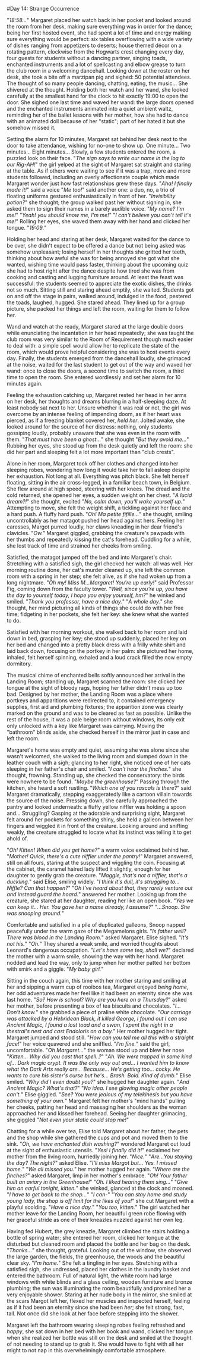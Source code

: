 #Day 14: Strange Occurrence

"*18:58...*"
Margaret placed her watch back in her pocket and looked around the room from her desk, making sure everything was in order for the dance; being her first hosted event, she had spent a lot of time and energy making sure everything would be perfect: six tables overflowing with a wide variety of dishes ranging from appetizers to deserts; house themed décor on a rotating pattern, clockwise from the Hogwarts crest changing every day, four guests for students without a dancing partner, singing toads, enchanted instruments and a lot of spellcasting and elbow grease to turn the club room in a welcoming dancehall.
Looking down at the roster on her desk, she took a bite off a marzipan pig and sighed: 50 potential attendees.
The thought of so many people dancing, chatting, eating, the music... She shivered at the thought.
Holding both her watch and her wand, she looked carefully at the smallest hand for the clock to hit exactly 19:00 to open the door.
She sighed one last time and waved her wand: the large doors opened and the enchanted instruments animated into a quiet ambient waltz, reminding her of the ballet lessons with her mother, how she had to dance with an animated doll because of her "static"; part of her hated it but she somehow missed it.

Setting the alarm for 10 minutes, Margaret sat behind her desk next to the door to take attendance, wishing for no-one to show up.
One minute...
Two minutes...
Eight minutes...
Slowly, a few students entered the room, a puzzled look on their face. "*The sign says to write our name in the log to our Rig-AH!*" the girl yelped at the sight of Margaret sat straight and staring at the table.
As if others were waiting to see if it was a trap, more and more students followed, including an overly affectionate couple which made Margaret wonder just how fast relationships grew these days.
"*Aha! I finally made it!*" said a voice "*Me too!*" said another one: a duo, no, a trio of floating uniforms gestured enthusiastically in front of her.
"*Invisibility potion?*" she thought; the group walked past her without signing in, she asked them to sign their names in a barely audible voice.
"*My name? I'm me!*"
"*Yeah! you should know me, I'm me!*"
"*I can't believe you can't tell it's me!*"
Rolling her eyes, she waved them away with her hand and clicked her tongue.
"*19:09.*"

Holding her head and staring at her desk, Margaret waited for the dance to be over, she didn't expect to be offered a dance but not being asked was somehow unpleasant; losing herself in her thoughts she gritted her teeth, thinking about how awful she was for being annoyed she got what she wanted, wishing time would pass faster, thinking about the upcoming quiz she had to host right after the dance despite how tired she was from cooking and casting and lugging furniture around.
At least the feast was successful: the students seemed to appreciate the exotic dishes, the drinks not so much.
Sitting still and staring ahead emptily, she waited.
Students got on and off the stage in pairs, walked around, indulged in the food, pestered the toads, laughed, hugged.
She stared ahead.
They lined up for a group picture, she packed her things and left the room, waiting for them to follow her.

Wand and watch at the ready, Margaret stared at the large double doors while enunciating the incantation in her head repeatedly; she was taught the club room was very similar to the Room of Requirement though much easier to deal with: a simple spell would allow her to replicate the state of the room, which would prove helpful considering she was to host events every day.
Finally, the students emerged from the dancehall loudly, she grimaced at the noise, waited for the last student to get out of the way and waved her wand: once to close the doors, a second time to switch the room, a third time to open the room.
She entered wordlessly and set her alarm for 10 minutes again.

Feeling the exhaustion catching up, Margaret rested her head in her arms on her desk, her thoughts and dreams blurring in a half-sleeping daze. At least nobody sat next to her.
Unsure whether it was real or not, the girl was overcome by an intense feeling of impending doom, as if her heart was pierced, as if a freezing blanket covered her, *held her*.
Jolted awake, she looked around for the source of her distress: nothing, only students gossiping loudly, probably unaware that she was even in the room with them.
"*That must have been a ghost...*" she thought "*But they avoid me...*"
Rubbing her eyes, she stood up from the desk quietly and left the room: she did her part and sleeping felt a lot more important than "club crests".

Alone in her room, Margaret took off her clothes and changed into her sleeping robes, wondering how long it would take her to fall asleep despite her exhaustion.
Not long at all.
Everything was pitch black.
She felt herself floating, sitting in the air cross-legged, in a familiar beach town, in Belgium.
She flew around at high speed, steering with her knees.
The dread and the cold returned, she opened her eyes, a sudden weight on her chest.
"*A lucid dream?!*" she thought, excited "*No, calm down, you'll wake yourself up.*"
Attempting to move, she felt the weight shift, a tickling against her face and a hard push. A fluffy hard push.
"*Oh! Ma petite fifille...*" she thought, smiling uncontrollably as her matagot pushed her head against hers.
Feeling her caresses, Margot purred loudly, her claws kneading in her dear friend's clavicles.
"*Ow.*" Margaret giggled, grabbing the creature's pawpads with her thumbs and repeatedly kissing the cat's forehead.
Cuddling for a while, she lost track of time and strained her cheeks from smiling.


Satisfied, the matagot jumped off the bed and into Margaret's chair.
Stretching with a satisfied sigh, the girl checked her watch: all was well.
Her morning routine done, her cat's murder cleaned up, she left the common room with a spring in her step; she felt alive, as if she had woken up from a long nightmare.
"*Oh my! Miss M...Margaret! You're up early!*" said Professor Fig, coming down from the faculty tower. "*Well, since you're up, you have the day to yourself today, I hope you enjoy yourself, hm?*" he winked and smiled.
"*Thank you professor, have a nice day.*"
"*A whole day.*" she thought, her mind picturing all kinds of things she could do with her free time; fidgeting in her pockets, she felt her key: she knew what she wanted to do.

Satisfied with her morning workout, she walked back to her room and laid down in bed, grasping her key; she stood up suddenly, placed her key on her bed and changed into a pretty black dress with a frilly white shirt and laid back down, focusing on the portkey in her palm: she pictured her home, inhaled, felt herself spinning, exhaled and a loud crack filled the now empty dormitory.


The musical chime of enchanted bells softly announced her arrival in the Landing Room; standing up, Margaret scanned the room: she clicked her tongue at the sight of bloody rags, hoping her father didn't mess up too bad.
Designed by her mother, the Landing Room was a place where portkeys and apparitions were redirected to, it contained emergency supplies, first aid and plumbing fixtures; the apparition zone was clearly marked on the ground and was to be cleared as fast as possible. Unlike the rest of the house, it was a pale beige room without windows, its only exit only unlocked with a key like Margaret was carrying.
Moving the "bathroom" blinds aside, she checked herself in the mirror just in case and left the room.

Margaret's home was empty and quiet, assuming she was alone since she wasn't welcomed, she walked to the living room and slumped down in the leather couch with a sigh; glancing to her right, she noticed one of her cats sleeping in her father's chair and smiled.
"*I can't hear the finches.*" she thought, frowning.
Standing up, she checked the conservatory: the birds were nowhere to be found.
"*Maybe the greenhouse?*"
Passing through the kitchen, she heard a soft rustling. "*Which one of you rascals is there?*" said Margaret dramatically, stepping exaggeratedly like a cartoon villain towards the source of the noise.
Pressing down, she carefully approached the pantry and looked underneath: a fluffy yellow niffler was holding a spoon and... Struggling?
Gasping at the adorable and surprising sight, Margaret felt around her pockets for something shiny, she held a galleon between her fingers and wiggled it in front of the creature.
Looking around and sniffing weakly, the creature struggled to locate what its instinct was telling it to get ahold of.

"*Oh! Kitten! When did you get home?*" a warm voice exclaimed behind her.
"*Mother! Quick, there's a cute niffler under the pantry!*" Margaret answered, still on all fours, staring at the suspect and wiggling the coin.
Focusing at the cabinet, the caramel haired lady lifted it slightly, enough for her daughter to gently grab the creature.
"*Maggie, that's not a niffler, that's a duckling.*" said Elise, smiling widely.
"*I think it's dull, it's struggling to... Niffle? Can that happen?*"
"*Oh I've heard about that, they rarely venture out and instead guard the hoard.*" answered her mother.
Looking up from the creature, she stared at her daughter, reading her like an open book. 
"*Yes we can keep it... Her. You gave her a name already, I assume?*"
"*...Snoop. She was snooping around.*"

Comfortable and satisfied in a pile of duplicated galleons, Snoop napped peacefully under the warm gaze of the Megamelons girls.
"*Is father well? There was blood in the Landing Room.*" asked Margaret.
Elise sighed.
"*It's not his.*"
"*Oh.*"
They shared a weak smile, and worried thoughts about Leonard's dangerous occupation.
"*Let's have some tea, shall we?*" declared the mother with a warm smile, showing the way with her hand.
Margaret nodded and lead the way, only to jump when her mother patted her bottom with smirk and a giggle.
"*My baby girl.*"

Sitting in the couch again, this time with her mother staring and smiling at her and sipping a warm cup of rooibos tea, Margaret enjoyed *being home*, her odd adventures made her feel like it had been an eternity since she was last home.
"*So? How is school? Why are you here on a Thursday?*" asked her mother, before presenting a box of tea biscuits and chocolates.
"*I... Don't know.*" she grabbed a piece of praline white chocolate. "*Our carriage was attacked by a Hebridean Black, it killed George, I found out I can use Ancient Magic, I found a lost toad and a swan, I spent the night in a thestral's nest and cast Endoloris on a boy.*"
Her mother hugged her tight. Margaret jumped and stood still.
"*How can you tell me all this with a straight face!*" her voice quavered and she sniffled.
"*I'm fine.*" said the girl, uncomfortable.
"*Oh Margaret...*" the woman stood up and blew her nose "*Kitten... Why did you cast that spell..?*"
"*Ah. We were trapped in some kind of... Dark magic crypt. It was the only way out and... I wanted him to know what the Dark Arts really are... Because... He's getting too... cocky. He wants to cure his sister's curse but he's... Brash. Bold. Kind of dumb.*"
Elise smiled.
"*Why did I even doubt you?*" she hugged her daughter again.
"*And Ancient Magic? What's that?*"
"*No idea. I see glowing magic other people can't.*"
Elise giggled.
"*See? You were jealous of my telekinesis but you have something of your own.*"
Margaret felt her mother's "mind hands" pulling her cheeks, patting her head and massaging her shoulders as the woman approached her and kissed her forehead.
Seeing her daughter grimacing, she giggled "*Not even your static could stop me!*"

Chatting for a while over tea, Elise told Margaret about her father, the pets and the shop while she gathered the cups and pot and moved them to the sink.
"*Oh, we have enchanted dish washing?*" wondered Margaret out loud at the sight of enthusiastic utensils.
"*Yes! I finally did it!*" exclaimed her mother from the living room, hurriedly joining her.
"*Nice.*"
"*Are...You staying the day? The night?*" asked Elise.
"*I'll miss Margot but... Yes. I missed home.*"
"*We all missed you.*" her mother hugged her again.
"*Where are the finches?*" asked Margaret, limp in her mother's embrace.
"*Oh! Your father built an aviary in the Greenhouse!*"
"*Oh. I liked hearing them sing...*"
"*Give him an earful tonight, kitten.*" she winked, glanced at the clock and moaned. "*I have to get back to the shop...*" 
"*I can-*"
"*You can stay home and study young lady, the shop is off limit for the likes of you!*" she cut Margaret with a playful scolding.
"*Have a nice day.*"
"*You too, kitten.*"
The girl watched her mother leave for the Landing Room, her beautiful green robe flowing with her graceful stride as one of their kneazles nuzzled against her own leg.

Having fed Hubert, the grey kneazle, Margaret climbed the stairs holding a bottle of spring water; she entered her room, clicked her tongue at the disturbed but cleaned room and placed the bottle and her bag on the desk. "*Thanks...*" she thought, grateful.
Looking out of the window, she observed the large garden, the fields, the greenhouse, the woods and the beautiful clear sky. "*I'm home.*"
She felt a tingling in her eyes.
Stretching with a satisfied sigh, she undressed, placed her clothes in the laundry basket and entered the bathroom.
Full of natural light, the white room had large windows with white blinds and a glass ceiling, wooden furniture and bronze plumbing; the sun was illuminating the room beautifully and promised her a very enjoyable shower. 
Staring at her nude body in the mirror, she smiled at the scars Margot left her, flexed her muscles and inspected herself, feeling as if it had been an eternity since she had been *her*; she felt strong, fast, tall. Not once did she look at her face before stepping into the shower.

Margaret left the bathroom wearing sleeping robes feeling refreshed and *happy*, she sat down in her bed with her book and wand, clicked her tongue when she realized her bottle was still on the desk and smiled at the thought of not needing to stand up to grab it.
She would have to fight with all her might to not nap in this overwhelmingly comfortable atmosphere.